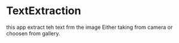 # TextExtraction
this app extract teh text frm the image Either taking from camera or choosen from gallery.
